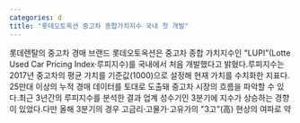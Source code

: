```yaml
---
categories: d
title: "롯데오토옥션 중고차 종합가치지수 국내 첫 개발"
---
```

롯데렌탈의 중고차 경매 브랜드 롯데오토옥션은 중고차 종합 가치지수인 "LUPI"(Lotte Used Car Pricing Index·루피지수)를 국내에서 처음 개발했다고 밝혔다.루피지수는 2017년 중고차의 평균 가치를 기준값(1000)으로 설정해 현재 가치를 수치화한 지표다. 25만대 이상의 누적 경매 데이터를 토대로 도출돼 중고차 시장의 흐름을 파악할 수 있다.최근 3년간의 루피지수를 분석한 결과 업계 성수기인 3분기에 지수가 상승하는 경향이 있었다.다만 올해 3분기의 경우 고금리·고물가·고유가의 "3고"(高) 현상의 여파로 약